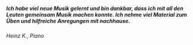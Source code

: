 ##### Ich habe viel neue Musik gelernt und bin dankbar, dass ich mit all den Leuten gemeinsam Musik machen konnte. Ich nehme viel Material zum Üben und hilfreiche Anregungen mit nachhause.
<cite>Heinz K., Piano</cite>

